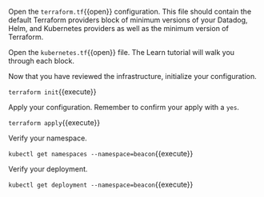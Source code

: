 Open the `terraform.tf`{{open}} configuration. This file should contain the default Terraform providers block of minimum versions of your Datadog, Helm, and Kubernetes providers as well as the minimum version of Terraform.

Open the `kubernetes.tf`{{open}} file. The Learn tutorial will walk you through each block.

Now that you have reviewed the infrastructure, initialize your configuration.

`terraform init`{{execute}}


Apply your configuration. Remember to confirm your apply with a `yes`.

`terraform apply`{{execute}}

Verify your namespace.

`kubectl get namespaces --namespace=beacon`{{execute}}

Verify your deployment.

`kubectl get deployment --namespace=beacon`{{execute}}
